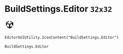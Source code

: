 # BuildSettings.Editor `32x32`
<img src="/img/BuildSettings.Editor.png" width=32 height=32>

``` CSharp
EditorGUIUtility.IconContent("BuildSettings.Editor")
```
```
BuildSettings.Editor
```
